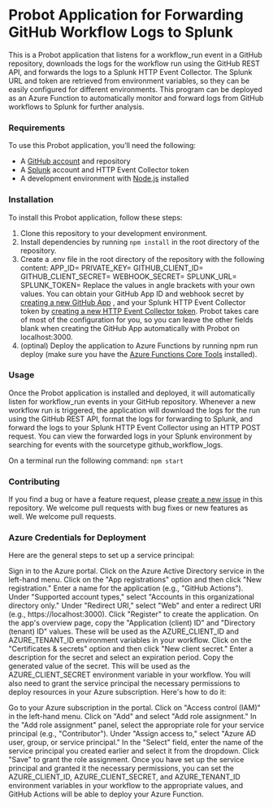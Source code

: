# Probot Application for Forwarding GitHub Workflow Logs to Splunk
This is a Probot application that listens for a workflow_run event in a GitHub repository, downloads the logs for the workflow run using the GitHub REST API, and forwards the logs to a Splunk HTTP Event Collector. The Splunk URL and token are retrieved from environment variables, so they can be easily configured for different environments. This program can be deployed as an Azure Function to automatically monitor and forward logs from GitHub workflows to Splunk for further analysis.
### Requirements
To use this Probot application, you’ll need the following:
* A  [GitHub account](https://github.com/)  and repository
* A  [Splunk](https://www.splunk.com/)  account and HTTP Event Collector token
* A development environment with  [Node.js](https://nodejs.org/)  installed
### Installation
To install this Probot application, follow these steps:
1. Clone this repository to your development environment.
2. Install dependencies by running `npm install` in the root directory of the repository.
3. Create a .env file in the root directory of the repository with the following content:
APP_ID=<your GitHub App ID> PRIVATE_KEY=<your Github App private key> GITHUB_CLIENT_ID=<your Github App client id> GITHUB_CLIENT_SECRET=<your Github app client secret> WEBHOOK_SECRET=<your GitHub App webhook secret> SPLUNK_URL=<your Splunk HTTP Event Collector URL> SPLUNK_TOKEN=<your Splunk HTTP Event Collector token>
Replace the values in angle brackets with your own values. You can obtain your GitHub App ID and webhook secret by  [creating a new GitHub App](https://docs.github.com/en/developers/apps/creating-a-github-app) , and your Splunk HTTP Event Collector token by  [creating a new HTTP Event Collector token](https://docs.splunk.com/Documentation/Splunk/8.2.2/Data/UsetheHTTPEventCollector). Probot takes care of most of the configuration for you, so you can leave the other fields blank when creating the GitHub App automatically with Probot on localhost:3000.
4. (optinal) Deploy the application to Azure Functions by running npm run deploy (make sure you have the  [Azure Functions Core Tools](https://docs.microsoft.com/en-us/azure/azure-functions/functions-run-local)  installed).
### Usage
Once the Probot application is installed and deployed, it will automatically listen for workflow_run events in your GitHub repository. Whenever a new workflow run is triggered, the application will download the logs for the run using the GitHub REST API, format the logs for forwarding to Splunk, and forward the logs to your Splunk HTTP Event Collector using an HTTP POST request. You can view the forwarded logs in your Splunk environment by searching for events with the sourcetype github_workflow_logs.

On a terminal run the following command: `npm start`

### Contributing
If you find a bug or have a feature request, please  [create a new issue](https://github.com/enyil/splunk-for-actions/issues)  in this repository. We welcome pull requests with bug fixes or new features as well. We welcome pull requests.

### Azure Credentials for Deployment
Here are the general steps to set up a service principal:

Sign in to the Azure portal.
Click on the Azure Active Directory service in the left-hand menu.
Click on the "App registrations" option and then click "New registration."
Enter a name for the application (e.g., "GitHub Actions").
Under "Supported account types," select "Accounts in this organizational directory only."
Under "Redirect URI," select "Web" and enter a redirect URI (e.g., https://localhost:3000).
Click "Register" to create the application.
On the app's overview page, copy the "Application (client) ID" and "Directory (tenant) ID" values. These will be used as the AZURE_CLIENT_ID and AZURE_TENANT_ID environment variables in your workflow.
Click on the "Certificates & secrets" option and then click "New client secret."
Enter a description for the secret and select an expiration period.
Copy the generated value of the secret. This will be used as the AZURE_CLIENT_SECRET environment variable in your workflow.
You will also need to grant the service principal the necessary permissions to deploy resources in your Azure subscription. Here's how to do it:

Go to your Azure subscription in the portal.
Click on "Access control (IAM)" in the left-hand menu.
Click on "Add" and select "Add role assignment."
In the "Add role assignment" panel, select the appropriate role for your service principal (e.g., "Contributor").
Under "Assign access to," select "Azure AD user, group, or service principal."
In the "Select" field, enter the name of the service principal you created earlier and select it from the dropdown.
Click "Save" to grant the role assignment.
Once you have set up the service principal and granted it the necessary permissions, you can set the AZURE_CLIENT_ID, AZURE_CLIENT_SECRET, and AZURE_TENANT_ID environment variables in your workflow to the appropriate values, and GitHub Actions will be able to deploy your Azure Function.